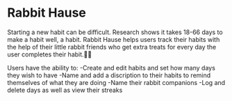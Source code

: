 # Rabbit Hause

Starting a new habit can be difficult. Research shows it takes 18-66 days to make a habit well, a habit. Rabbit Hause helps users track their habits with the help of their little rabbit friends who get extra treats for every day the user completes their habit.🥕🐰

Users have the ability to:
  -Create and edit habits and set how many days they wish to have
  -Name and add a discription to their habits to remind themselves of what they are doing
  -Name their rabbit companions
  -Log and delete days as well as view their streaks
  
 

